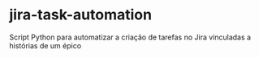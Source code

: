 # jira-task-automation
Script Python para automatizar a criação de tarefas no Jira vinculadas a histórias de um épico
